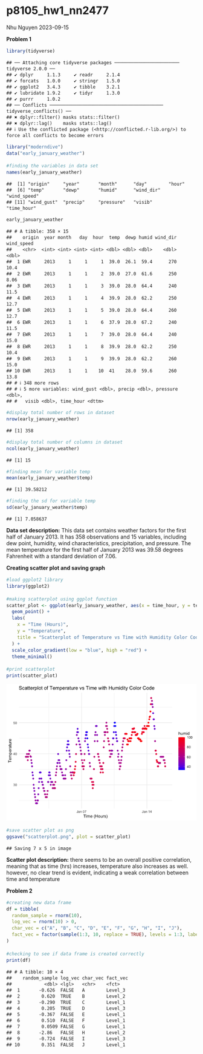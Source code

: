 p8105_hw1_nn2477
================
Nhu Nguyen
2023-09-15

**Problem 1**

``` r
library(tidyverse)
```

    ## ── Attaching core tidyverse packages ──────────────────────── tidyverse 2.0.0 ──
    ## ✔ dplyr     1.1.3     ✔ readr     2.1.4
    ## ✔ forcats   1.0.0     ✔ stringr   1.5.0
    ## ✔ ggplot2   3.4.3     ✔ tibble    3.2.1
    ## ✔ lubridate 1.9.2     ✔ tidyr     1.3.0
    ## ✔ purrr     1.0.2     
    ## ── Conflicts ────────────────────────────────────────── tidyverse_conflicts() ──
    ## ✖ dplyr::filter() masks stats::filter()
    ## ✖ dplyr::lag()    masks stats::lag()
    ## ℹ Use the conflicted package (<http://conflicted.r-lib.org/>) to force all conflicts to become errors

``` r
library("moderndive")
data("early_january_weather")

#finding the variables in data set
names(early_january_weather)
```

    ##  [1] "origin"     "year"       "month"      "day"        "hour"      
    ##  [6] "temp"       "dewp"       "humid"      "wind_dir"   "wind_speed"
    ## [11] "wind_gust"  "precip"     "pressure"   "visib"      "time_hour"

``` r
early_january_weather
```

    ## # A tibble: 358 × 15
    ##    origin  year month   day  hour  temp  dewp humid wind_dir wind_speed
    ##    <chr>  <int> <int> <int> <int> <dbl> <dbl> <dbl>    <dbl>      <dbl>
    ##  1 EWR     2013     1     1     1  39.0  26.1  59.4      270      10.4 
    ##  2 EWR     2013     1     1     2  39.0  27.0  61.6      250       8.06
    ##  3 EWR     2013     1     1     3  39.0  28.0  64.4      240      11.5 
    ##  4 EWR     2013     1     1     4  39.9  28.0  62.2      250      12.7 
    ##  5 EWR     2013     1     1     5  39.0  28.0  64.4      260      12.7 
    ##  6 EWR     2013     1     1     6  37.9  28.0  67.2      240      11.5 
    ##  7 EWR     2013     1     1     7  39.0  28.0  64.4      240      15.0 
    ##  8 EWR     2013     1     1     8  39.9  28.0  62.2      250      10.4 
    ##  9 EWR     2013     1     1     9  39.9  28.0  62.2      260      15.0 
    ## 10 EWR     2013     1     1    10  41    28.0  59.6      260      13.8 
    ## # ℹ 348 more rows
    ## # ℹ 5 more variables: wind_gust <dbl>, precip <dbl>, pressure <dbl>,
    ## #   visib <dbl>, time_hour <dttm>

``` r
#display total number of rows in dataset
nrow(early_january_weather)
```

    ## [1] 358

``` r
#display total number of columns in dataset
ncol(early_january_weather)
```

    ## [1] 15

``` r
#finding mean for variable temp
mean(early_january_weather$temp)
```

    ## [1] 39.58212

``` r
#finding the sd for variable temp 
sd(early_january_weather$temp)
```

    ## [1] 7.058637

**Data set description:** This data set contains weather factors for the
first half of January 2013. It has 358 observations and 15 variables,
including dew point, humidity, wind characteristics, precipitation, and
pressure. The mean temperature for the first half of January 2013 was
39.58 degrees Fahrenheit with a standard deviation of 7.06.

**Creating scatter plot and saving graph**

``` r
#load ggplot2 library
library(ggplot2)

#making scatterplot using ggplot function 
scatter_plot <- ggplot(early_january_weather, aes(x = time_hour, y = temp, color = humid)) + 
  geom_point() +
  labs(
    x = "Time (Hours)",
    y = "Temperature",
    title = "Scatterplot of Temperature vs Time with Humidity Color Code"
  ) + 
  scale_color_gradient(low = "blue", high = "red") + 
  theme_minimal()

#print scatterplot 
print(scatter_plot)
```

![](p8105_hw1_nn2477_files/figure-gfm/unnamed-chunk-2-1.png)<!-- -->

``` r
#save scatter plot as png
ggsave("scatterplot.png", plot = scatter_plot)
```

    ## Saving 7 x 5 in image

**Scatter plot description:** there seems to be an overall positive
correlation, meaning that as time (hrs) increases, temperature also
increases as well. however, no clear trend is evident, indicating a weak
correlation between time and temperature

**Problem 2**

``` r
#creating new data frame
df = tibble(
  random_sample = rnorm(10), 
  log_vec = rnorm(10) > 0, 
  char_vec = c("A", "B", "C", "D", "E", "F", "G", "H", "I", "J"),
  fact_vec = factor(sample(1:3, 10, replace = TRUE), levels = 1:3, labels = c("Level_1", "Level_2", "Level_3"))
)

#checking to see if data frame is created correctly 
print(df)
```

    ## # A tibble: 10 × 4
    ##    random_sample log_vec char_vec fact_vec
    ##            <dbl> <lgl>   <chr>    <fct>   
    ##  1       -0.626  FALSE   A        Level_3 
    ##  2        0.620  TRUE    B        Level_2 
    ##  3       -0.290  TRUE    C        Level_1 
    ##  4        0.205  TRUE    D        Level_3 
    ##  5       -0.367  FALSE   E        Level_1 
    ##  6        0.510  FALSE   F        Level_1 
    ##  7        0.0509 FALSE   G        Level_1 
    ##  8       -2.86   FALSE   H        Level_2 
    ##  9       -0.724  FALSE   I        Level_3 
    ## 10        0.351  FALSE   J        Level_1
